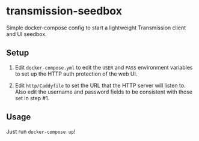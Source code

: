 # transmission-seedbox

Simple docker-compose config to start a lightweight Transmission client and UI
seedbox.

## Setup

1. Edit `docker-compose.yml` to edit the `USER` and `PASS` environment
   variables to set up the HTTP auth protection of the web UI.

2. Edit `http/Caddyfile` to set the URL that the HTTP server will listen to.
   Also edit the username and password fields to be consistent with those set
   in step #1.

## Usage

Just run `docker-compose up`!

